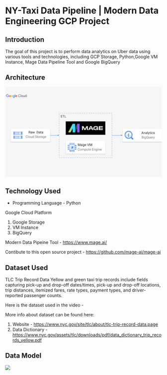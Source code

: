 # NY-Taxi Data Pipeline | Modern Data Engineering GCP Project

## Introduction

The goal of this project is to perform data analytics on Uber data using various tools and technologies, including GCP Storage, Python,Google VM Instance, Mage Data Pipeline Tool and Google BigQuery

## Architecture 
<img src="architecture.jpg">

## Technology Used
- Programming Language - Python

Google Cloud Platform
1. Google Storage
2. VM Instance 
3. BigQuery

Modern Data Pipeine Tool - https://www.mage.ai/

Contibute to this open source project - https://github.com/mage-ai/mage-ai


## Dataset Used
TLC Trip Record Data
Yellow and green taxi trip records include fields capturing pick-up and drop-off dates/times, pick-up and drop-off locations, trip distances, itemized fares, rate types, payment types, and driver-reported passenger counts. 

Here is the dataset used in the video - 

More info about dataset can be found here:
1. Website - https://www.nyc.gov/site/tlc/about/tlc-trip-record-data.page
2. Data Dictionary - https://www.nyc.gov/assets/tlc/downloads/pdf/data_dictionary_trip_records_yellow.pdf

## Data Model
<img src="data_model.jpeg">

